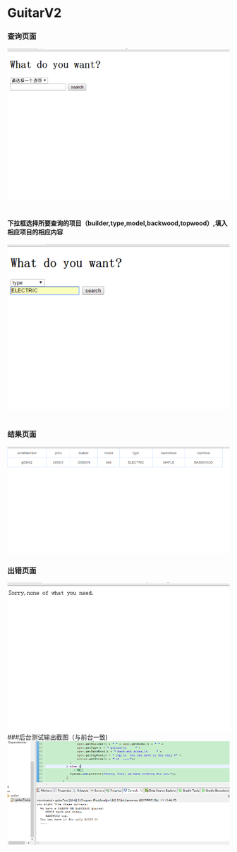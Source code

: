 # GuitarV2  
### 查询页面  
![guitarV2C1](images/guitarV2C1.png)  
#### 下拉框选择所要查询的项目（builder,type,model,backwood,topwood）,填入相应项目的相应内容
![guitarV2C2](images/guitarV2C2.png)  
### 结果页面  
![guitarV2R1](images/guitarV2R1.png)  
### 出错页面  
![error](images/guitarV2ERROR.png)  
###后台测试输出截图（与前台一致)  
![guitarV2.1T1](images/guitarV2.1T1.png)
